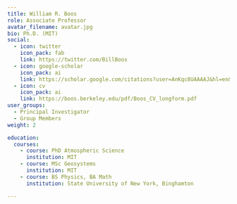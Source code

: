 ```yaml
---
title: William R. Boos
role: Associate Professor
avatar_filename: avatar.jpg
bio: Ph.D. (MIT)
social:
  - icon: twitter
    icon_pack: fab
    link: https://twitter.com/BillBoos
  - icon: google-scholar
    icon_pack: ai
    link: https://scholar.google.com/citations?user=AnKqc8UAAAAJ&hl=en&oi=ao
  - icon: cv
    icon_pack: ai
    link: https://boos.berkeley.edu/pdf/Boos_CV_longform.pdf
user_groups:
  - Principal Investigator
  - Group Members
weight: 2

education:
  courses:
    - course: PhD Atmospheric Science
      institution: MIT
    - course: MSc Geosystems
      institution: MIT
    - course: BS Physics, BA Math
      institution: State University of New York, Binghamton

---
```

